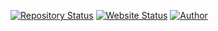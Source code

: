 
[![Repository Status](https://img.shields.io/badge/Repository%20Status-Maintained-dark%20green.svg)]()
[![Website Status](https://img.shields.io/badge/Website%20Status-Online-green)]()
[![Author](https://img.shields.io/badge/Author-Aditya%20Mishra%20-yellow.svg)]()
